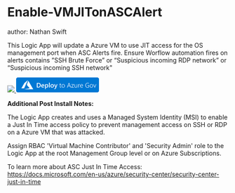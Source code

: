 # Enable-VMJITonASCAlert
author: Nathan Swift

This Logic App will update a Azure VM to use JIT access for the OS management port when ASC Alerts fire. Ensure Worflow automation fires on alerts contains ”SSH Brute Force” or “Suspicious incoming RDP network” or “Suspicious incoming SSH network"

<a href="https://portal.azure.com/#create/Microsoft.Template/uri/https%3A%2F%2Fraw.githubusercontent.com%2Fswiftsolves-msft%2FASC-Workflow-Automation%2Fmaster%2FEnable-VMJITonASCAlert%2Fazuredeploy.json" target="_blank">
    <img src="https://aka.ms/deploytoazurebutton"/>
</a>
<a href="https://portal.azure.us/#create/Microsoft.Template/uri/https%3A%2F%2Fraw.githubusercontent.com%2Fswiftsolves-msft%2FASC-Workflow-Automation%2Fmaster%2FEnable-VMJITonASCAlert%2Fazuredeploy.json" target="_blank">
<img src="https://raw.githubusercontent.com/Azure/azure-quickstart-templates/master/1-CONTRIBUTION-GUIDE/images/deploytoazuregov.png"/>
</a>

**Additional Post Install Notes:**

The Logic App creates and uses a Managed System Identity (MSI) to enable a Just In Time access policy to prevent management access on SSH or RDP on a Azure VM that was attacked.

Assign RBAC 'Virtual Machine Contributor' and 'Security Admin' role to the Logic App at the root Management Group level or on Azure Subscriptions.

To learn more about ASC Just In Time Access: https://docs.microsoft.com/en-us/azure/security-center/security-center-just-in-time
